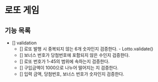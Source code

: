 # 로또 게임
 
## 기능 목록
<!--
- [] 1-45범위의 서로다른 임의의 6개의 번호를 가진 수를 생성한다. - GameManager.publishRandomLotto() 
- [] 당첨 결과를 생성한다. - LottoGame.createResult() 
  - [] 당첨 순위와 금액을 계산한다. - publishedLottos.calculateResultRank() 
  - [] 구매 금액 대비 수익률을 계산한다. - LottoResult.calculateEarningRatio() 
-->

<!--
- [] 구입금액, 당첨번호, 보너스 번호를 입력받아 로또 게임을 생성해 실행한다. - GameManager.run() 
-->

<!--
- [] 입력 - Input //o
  - [] 구입 금액을 입력받는다. -  Input.inputPrice()
  - [] 당첨 번호를 입력받는다. - Input.inputWinningLotto()
  - [] 보너스 번호를 입력받는다. - Input.inputBonusNumber()
-->

<!--
- [] 출력 - View
  - [] 입력을 요청하는 안내메시지를 출력한다. - 구입금액/당첨번호/보너스번호   
  - [] 발행한 로또 수량과 번호를 출력한다. - View.publishedLotto()  
  - [] 당첨내역을 출력한다. - View.printLottoResult()
-->

- [] validation
  - [] 로또 발행 시 중복되지 않는 6개 숫자인지 검증한다. - Lotto.validate()
  - [] 보너스 번호가 당첨번호에 포함되지 않은 수인지 검증한다.
  - [] 로또 번호가 1-45의 범위에 속하는지 검증한다. 
  - [] 구입금액이 1000으로 나누어 떨어지는 지 검증한다.
  - [] 입력 금액, 당첨번호, 보너스 번호가 숫자인지 검증한다.





